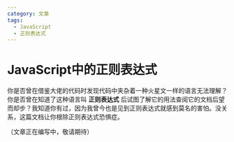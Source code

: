 ```yaml
---
category: 文章
tags:
  - JavaScript
  - 正则表达式
---
```

<script setup>import Read from "@components/Read.vue";</script>

<read/>

# JavaScript中的正则表达式

你是否曾在借鉴大佬的代码时发现代码中夹杂着一种火星文一样的语言无法理解？你是否曾在知道了这种语言叫 **正则表达式** 后试图了解它的用法查阅它的文档后望而却步？我知道你有过，因为我曾今也是见到正则表达式就感到莫名的害怕。没关系，这篇文档让你根除正则表达式恐惧症。

（文章正在编写中，敬请期待）
